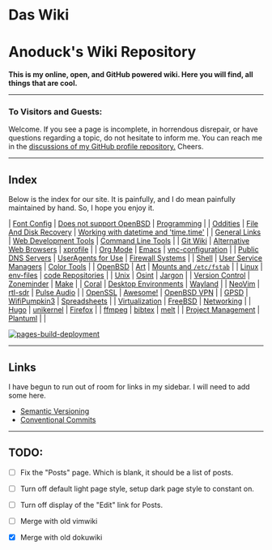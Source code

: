 # Das Wiki

# Anoduck's Wiki Repository

__This is my online, open, and GitHub powered wiki. Here you will find, all things that are cool.__

-----

### To Visitors and Guests:

Welcome. If you see a page is incomplete, in horrendous disrepair, or have questions regarding a topic, do not hesitate to inform me. You
can reach me in the [discussions of my GitHub profile repository.](https://github.com/anoduck) Cheers.

-----

## Index

Below is the index for our site. It is painfully, and I do mean painfully maintained by hand. So, I hope you enjoy it.

| [Font Config](font_config)       | [Does not support OpenBSD](unsupported_for_OpenBSD) | [Programming](programming)                                 |
| [Oddities](oddities)             | [File And Disk Recovery](file_disk-recovery)        | [Working with datetime and 'time.time'](datetime_timetime) |
| [General Links](links)           | [Web Development Tools](web_dev_tools)              | [Command Line Tools](command_line_tools)                   |
| [Git Wiki](git-wiki-skeleton)    | [Alternative Web Browsers](web_browsers)            | [xprofile](xprofile)                                       |
| [Org Mode](orgmode)              | [Emacs](emacs)                                      | [vnc-configuration](vnc)                                   |
| [Public DNS Servers](dns)        | [UserAgents for Use](useragent)                     | [Firewall Systems](firewall)                               |
| [Shell](shell)                   | [User Service Managers](service_managers)           | [Color Tools](color_tools)                                 |
| [OpenBSD](openbsd)               | [Art](art)                                          | [Mounts and `/etc/fstab`](mount_fstab)                     |
| [Linux](linux)                   | [env-files](env-files)                              | [code Repositories](repos)                                 |
| [Unix](unix)                     | [Osint](osint)                                      | [Jargon](jargon)                                           |
| [Version Control](versioning)    | [Zoneminder](zoneminder)                            | [Make](make)                                               |
| [Coral](google-coral)            | [Desktop Environments](Desktops)                    | [Wayland](wayland)                                         |
| [NeoVim](nvim)                   | [rtl-sdr](rtl-sdr)                                  | [Pulse Audio](pulse)                                       |
| [OpenSSL](openssl)               | [Awesome!](awesome)                                 | [OpenBSD VPN](open-openvpn)                                |
| [GPSD](gpsd)                     | [WifiPumpkin3](wp3)                                 | [Spreadsheets](spreadsheet)                                |
| [Virtualization](virtualization) | [FreeBSD](freebsd)                                  | [Networking](networking)                                   |
| [Hugo](hugo)                     | [unikernel](unikernel)                              | [Firefox](firefox)                                         |
| [ffmpeg](ffmpeg)                 | [bibtex](bibtex)                                    | [melt](melt)                                               |
| [Project Management](projman)    | [Plantuml](plantuml)                                |                                                            |

[![pages-build-deployment](https://github.com/anoduck/wiki/actions/workflows/pages/pages-build-deployment/badge.svg)](https://github.com/anoduck/wiki/actions/workflows/pages/pages-build-deployment)

-----

## Links

I have begun to run out of room for links in my sidebar. I will need to add some here.

- [Semantic Versioning](https://semver.org)
- [Conventional Commits](https://www.conventionalcommits.org/)

-----

## TODO:

- [ ] Fix the "Posts" page. Which is blank, it should be a list of posts.
- [ ] Turn off default light page style, setup dark page style to constant on.
- [ ] Turn off display of the "Edit" link for Posts.
- [ ] Merge with old vimwiki
- [x] Merge with old dokuwiki


